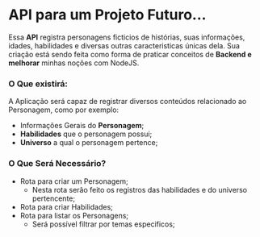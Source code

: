 # API para um Projeto Futuro...

Essa **API** registra personagens ficticios de histórias, suas informações, idades, habilidades e diversas outras caracteristicas únicas dela.
Sua criação está sendo feita como forma de praticar conceitos de **Backend e melhorar** minhas noções com NodeJS.

### O Que existirá:

A Aplicação será capaz de registrar diversos conteúdos relacionado ao Personagem, como por exemplo:

- Informações Gerais do **Personagem**;
- **Habilidades** que o personagem possui;
- **Universo** a qual o personagem pertence;

### O Que Será Necessário?

- Rota para criar um Personagem;
  - Nesta rota serão feito os registros das habilidades e do universo pertencente;
- Rota para criar Habilidades;
- Rota para listar os Personagens;
  - Será possível filtrar por temas especificos;
